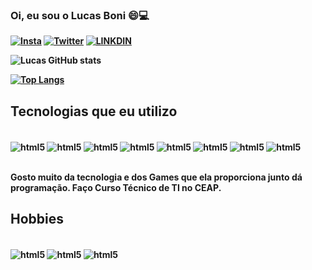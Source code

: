 
### <Strong> Oi, eu sou o Lucas Boni 😄💻

[![Insta](https://img.shields.io/badge/Instagram-E4405F?style=for-the-badge&logo=instagram&logoColor=white)](https://www.instagram.com/lucasboni27/)
[![Twitter](https://img.shields.io/badge/Twitter-1DA1F2?style=for-the-badge&logo=twitter&logoColor=white)](https://twitter.com/lbsSantosBoni)
[![LINKDIN](https://img.shields.io/badge/LinkedIn-0077B5?style=for-the-badge&logo=linkedin&logoColor=white)](https://linkedin.com/in/lucasboni)

![Lucas GitHub stats](https://github-readme-stats.vercel.app/api?username=LucasBoni29&show_icons=true&theme=dark)

[![Top Langs](https://github-readme-stats.vercel.app/api/top-langs/?username=LucasBoni29&layout=compact&theme=dark)](https://github.com/anuraghazra/github-readme-stats)

## <Strong> Tecnologias que eu utilizo

<div style="display: inline_block"><br/>
    <img align ="center"alt="html5" src="https://img.shields.io/badge/HTML5-E34F26?style=for-the-badge&logo=html5&logoColor=white">
    <img align ="center"alt="html5" src="https://img.shields.io/badge/Java-ED8B00?style=for-the-badge&logo=java&logoColor=white">
    <img align ="center"alt="html5" src="https://img.shields.io/badge/Spring-6DB33F?style=for-the-badge&logo=spring&logoColor=white">
    <img align ="center"alt="html5" src="https://img.shields.io/badge/MySQL-00000F?style=for-the-badge&logo=mysql&logoColor=white">
    <img align ="center"alt="html5" src="https://img.shields.io/badge/Node.js-43853D?style=for-the-badge&logo=node.js&logoColor=white">
    <img align ="center"alt="html5" src="https://img.shields.io/badge/Python-3776AB?style=for-the-badge&logo=python&logoColor=white">
    <img align ="center"alt="html5" src="https://img.shields.io/badge/CSS3-1572B6?style=for-the-badge&logo=css3&logoColor=white">
    <img align ="center"alt="html5" src="https://img.shields.io/badge/JavaScript-F7DF1E?style=for-the-badge&logo=javascript&logoColor=black">
</div><br/>

Gosto muito da tecnologia e dos Games que ela proporciona junto dá programação. Faço Curso Técnico de TI no CEAP.

## <Strong> Hobbies

<div style="display: inline_block"><br/>
    <img align ="center"alt="html5" src="https://img.shields.io/badge/Xbox-107C10?style=for-the-badge&logo=xbox&logoColor=white">
    <img align ="center"alt="html5" src="https://img.shields.io/badge/Steam-000000?style=for-the-badge&logo=steam&logoColor=white">
    <img align ="center"alt="html5" src="https://img.shields.io/badge/Netflix-E50914?style=for-the-badge&logo=netflix&logoColor=white">
</div>


